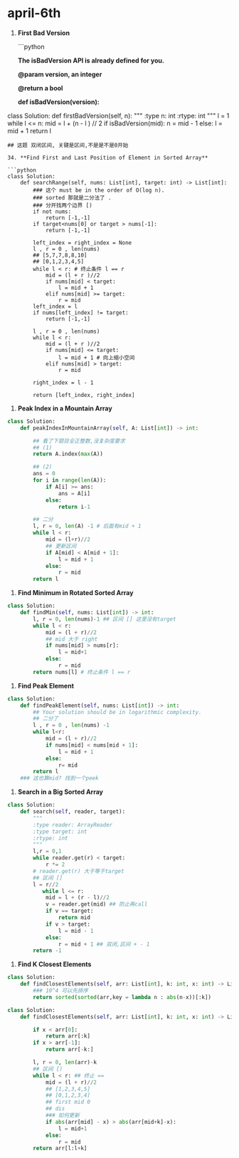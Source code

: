 # april-6th

1. **First Bad Version**

   \`\`\`python

   **The isBadVersion API is already defined for you.**

   **@param version, an integer**

   **@return a bool**

   **def isBadVersion\(version\):**

class Solution: def firstBadVersion\(self, n\): """ :type n: int :rtype: int """ l = 1 while l &lt;= n: mid = l + \(n - l \) // 2 if isBadVersion\(mid\): n = mid - 1 else: l = mid + 1 return l

```text
## 这题 双闭区间, 关键是区间,不是是不是0开始
```

```text
34. **Find First and Last Position of Element in Sorted Array**

```python
class Solution:
    def searchRange(self, nums: List[int], target: int) -> List[int]:
        ### 这个 must be in the order of O(log n).
        ### sorted 那就是二分法了 .
        ### 分开找两个边界 [) 
        if not nums:
            return [-1,-1]
        if target<nums[0] or target > nums[-1]:
            return [-1,-1]

        left_index = right_index = None
        l , r = 0 , len(nums)
        ## [5,7,7,8,8,10]
        ## [0,1,2,3,4,5] 
        while l < r: # 终止条件 l == r
            mid = (l + r )//2
            if nums[mid] < target:
                l = mid + 1
            elif nums[mid] >= target:
                r = mid 
        left_index = l
        if nums[left_index] != target:
            return [-1,-1]

        l , r = 0 , len(nums)
        while l < r:
            mid = (l + r )//2
            if nums[mid] <= target:
                l = mid + 1 # 向上缩小空间
            elif nums[mid] > target:
                r = mid 

        right_index = l - 1

        return [left_index, right_index]
```

1. **Peak Index in a Mountain Array**

```python
class Solution:
    def peakIndexInMountainArray(self, A: List[int]) -> int:

        ## 看了下题目全正整数,没复杂度要求
        ## (1)
        return A.index(max(A))

        ## (2)
        ans = 0
        for i in range(len(A)):
            if A[i] >= ans:
                ans = A[i]
            else:
                return i-1

        ## 二分
        l, r = 0, len(A) -1 # 后面有mid + 1
        while l < r:
            mid = (l+r)//2
            ## 更新区间
            if A[mid] < A[mid + 1]:
                l = mid + 1
            else:
                r = mid   
        return l
```

1. **Find Minimum in Rotated Sorted Array**

```python
class Solution:
    def findMin(self, nums: List[int]) -> int:
        l, r = 0, len(nums)-1 ## 区间 [] 这里没有target
        while l < r:
            mid = (l + r)//2
            ## mid 大于 right 
            if nums[mid] > nums[r]: 
                l = mid+1
            else:
                r = mid
        return nums[l] # 终止条件 l == r
```

1. **Find Peak Element**

```python
class Solution:
    def findPeakElement(self, nums: List[int]) -> int:
        ## Your solution should be in logarithmic complexity.
        ## 二分了
        l , r = 0 , len(nums) -1 
        while l<r:
            mid = (l + r)//2
            if nums[mid] < nums[mid + 1]:
                l = mid + 1
            else:
                r= mid
        return l 
    ### 这也算mid? 找到一个peek
```

1. **Search in a Big Sorted Array** 

```python
class Solution:
    def search(self, reader, target):
        """
        :type reader: ArrayReader
        :type target: int
        :rtype: int
        """
        l,r = 0,1 
        while reader.get(r) < target:
            r *= 2
        # reader.get(r) 大于等于target
        ## 区间 []
        l = r//2
           while l <= r:
            mid = l + (r - l)//2
            v = reader.get(mid) ## 防止再call
            if v == target:
                return mid
            if v > target:
                l = mid - 1
            else:
                r = mid + 1 ## 双闭,区间 + - 1
        return -1
```

1. **Find K Closest Elements**

```python
class Solution:
    def findClosestElements(self, arr: List[int], k: int, x: int) -> List[int]:
        ### 10^4 可以先排序
        return sorted(sorted(arr,key = lambda n : abs(n-x))[:k])

class Solution:
    def findClosestElements(self, arr: List[int], k: int, x: int) -> List[int]:

        if x < arr[0]:
            return arr[:k]
        if x > arr[-1]:
            return arr[-k:]

        l, r = 0, len(arr)-k
        ## 区间 [) 
        while l < r: ## 终止 == 
            mid = (l + r)//2
            ## [1,2,3,4,5]
            ## [0,1,2,3,4]
            ## first mid 0
            ## dis 
            ### 如何更新
            if abs(arr[mid] - x) > abs(arr[mid+k]-x):
                l = mid+1
            else:
                r = mid
        return arr[l:l+k]
```

